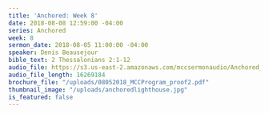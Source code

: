 ```yaml
---
title: 'Anchored: Week 8'
date: 2018-08-08 12:59:00 -04:00
series: Anchored
week: 8
sermon_date: 2018-08-05 11:00:00 -04:00
speaker: Denis Beausejour
bible_text: 2 Thessalonians 2:1-12
audio_file: https://s3.us-east-2.amazonaws.com/mccsermonaudio/Anchored_+Week+8.lite.mp3
audio_file_length: 16269184
brochure_file: "/uploads/08052018_MCCProgram_proof2.pdf"
thumbnail_image: "/uploads/anchoredlighthouse.jpg"
is_featured: false
---
```


